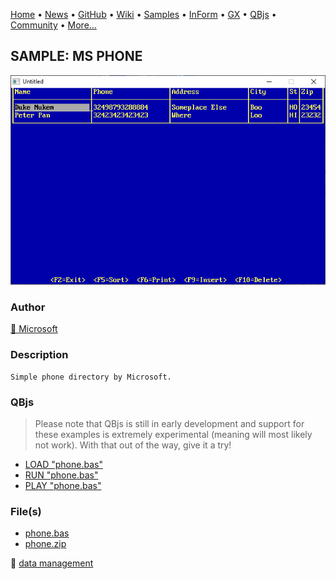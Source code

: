 [Home](https://qb64.com) • [News](../../news.md) • [GitHub](https://github.com/QB64Official/qb64) • [Wiki](https://github.com/QB64Official/qb64/wiki) • [Samples](../../samples.md) • [InForm](../../inform.md) • [GX](../../gx.md) • [QBjs](../../qbjs.md) • [Community](../../community.md) • [More...](../../more.md)

## SAMPLE: MS PHONE

![screenshot.png](img/screenshot.png)

### Author

[🐝 Microsoft](../microsoft.md) 

### Description

```text
Simple phone directory by Microsoft.
```

### QBjs

> Please note that QBjs is still in early development and support for these examples is extremely experimental (meaning will most likely not work). With that out of the way, give it a try!

* [LOAD "phone.bas"](https://qbjs.org/index.html?src=https://qb64.com/samples/ms-phone/src/phone.bas)
* [RUN "phone.bas"](https://qbjs.org/index.html?mode=auto&src=https://qb64.com/samples/ms-phone/src/phone.bas)
* [PLAY "phone.bas"](https://qbjs.org/index.html?mode=play&src=https://qb64.com/samples/ms-phone/src/phone.bas)

### File(s)

* [phone.bas](src/phone.bas)
* [phone.zip](src/phone.zip)

🔗 [data management](../data-management.md)

